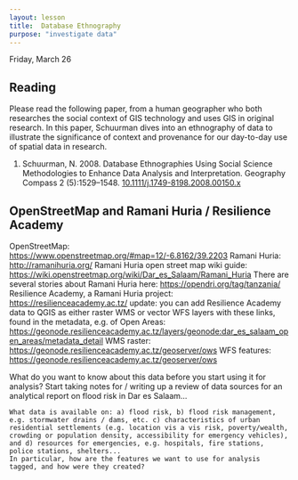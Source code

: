 ```yaml
---
layout: lesson
title:  Database Ethnography
purpose: "investigate data"
---
```


Friday, March 26

## Reading

Please read the following paper, from a human geographer who both researches the social context of GIS technology and uses GIS in original research. In this paper, Schuurman dives into an ethnography of data to illustrate the significance of context and provenance for our day-to-day use of spatial data in research.

  1. Schuurman, N. 2008. Database Ethnographies Using Social Science Methodologies to Enhance Data Analysis and Interpretation. Geography Compass 2 (5):1529–1548. [10.1111/j.1749-8198.2008.00150.x](http://dx.doi.org/10.1111/j.1749-8198.2008.00150.x)
  
  
## OpenStreetMap and Ramani Huria / Resilience Academy

OpenStreetMap: https://www.openstreetmap.org/#map=12/-6.8162/39.2203
Ramani Huria: http://ramanihuria.org/
Ramani Huria open street map wiki guide: https://wiki.openstreetmap.org/wiki/Dar_es_Salaam/Ramani_Huria
There are several stories about Ramani Huria here: https://opendri.org/tag/tanzania/ 
Resilience Academy, a Ramani Huria project: https://resilienceacademy.ac.tz/
    update: you can add Resilience Academy data to QGIS as either raster WMS or vector WFS layers with these links, found in the metadata, e.g. of Open Areas: https://geonode.resilienceacademy.ac.tz/layers/geonode:dar_es_salaam_open_areas/metadata_detail
    WMS raster: https://geonode.resilienceacademy.ac.tz/geoserver/ows
    WFS features: https://geonode.resilienceacademy.ac.tz/geoserver/ows

What do you want to know about this data before you start using it for analysis? Start taking notes for / writing up a review of data sources for an analytical report on flood risk in Dar es Salaam...

    What data is available on: a) flood risk, b) flood risk management, e.g. stormwater drains / dams, etc. c) characteristics of urban residential settlements (e.g. location vis a vis risk, poverty/wealth, crowding or population density, accessibility for emergency vehicles), and d) resources for emergencies, e.g. hospitals, fire stations, police stations, shelters...
    In particular, how are the features we want to use for analysis tagged, and how were they created?
